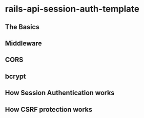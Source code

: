 # rails-api-session-auth-template

## The Basics 

## Middleware 

## CORS

## bcrypt

## How Session Authentication works 

## How CSRF protection works 


